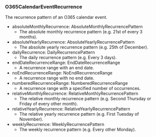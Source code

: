 ### O365CalendarEventRecurrence
The recurrence pattern of an O365 calendar event.

- absoluteMonthlyRecurrence: AbsoluteMonthlyRecurrencePattern
  - The absolute monthly recurrence pattern (e.g. 21st of every 3 months).
- absoluteYearlyRecurrence: AbsoluteYearlyRecurrencePattern
  - The absolute yearly recurrence pattern (e.g. 25th of December).
- dailyRecurrence: DailyRecurrencePattern
  - The daily recurrence pattern (e.g. Every 3 days).
- endDateRecurrenceRange: EndDateRecurrenceRange
  - A recurrence range with an end date.
- noEndRecurrenceRange: NoEndRecurrenceRange
  - A recurrence range with no end date.
- numberedRecurrenceRange: NumberedRecurrenceRange
  - A recurrence range with a specified number of occurrences.
- relativeMonthlyRecurrence: RelativeMonthlyRecurrencePattern
  - The relative monthly recurrence pattern (e.g. Second Thursday or Friday of every other month).
- relativeYearlyRecurrence: RelativeYearlyRecurrencePattern
  - The relative yearly recurrence pattern (e.g. First Tuesday of November).
- weeklyRecurrence: WeeklyRecurrencePattern
  - The weekly recurrence pattern (e.g. Every other Monday).
